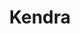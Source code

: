 ---
title: Kendra
date: 
draft: false

# descripcion
description : Conjunto de aros y dije de plata con cristal y marquesita

materials: Plata 925

color: Plateado

dimensions: 1cm x 2,5cm (dije) - 1cm x 3cm (aros)

code: 06-18-0370

type: "Conjuntos"

categories: [destacados]

price: $5.770,00

price_eftvo: $4.905,00

# Images
# first image will be shown in the product page
images:
  # - image: "images/path_to_image"
  # La ubicacion de las imagenes es imagenes/Conjuntos/Conjuntos.Aros y Dije/06-18-0370-kendra
  - image: "./images/conjuntos/aros_y_dije/06-18-0370-gotas-cristal-chicas-con-marquesita_a.JPG"
  - image: "./images/conjuntos/aros_y_dije/06-18-0370-gotas-cristal-chicas-con-marquesita_b.JPG"
---